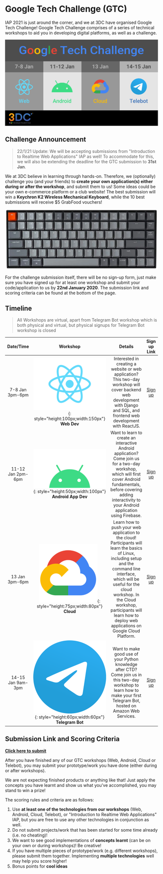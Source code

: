 # Google Tech Challenge (GTC)

IAP 2021 is just around the corner, and we at 3DC have organised Google Tech Challenge! Google Tech Challenge comprises of a series of technical workshops to aid you in developing digital platforms, as well as a challenge.

![](imgs/gtc/gtc_poster-dark.png)

## Challenge Announcement

> 22/1/21 Update: We will be accepting submissions from "Introduction to Realtime Web Applications" IAP as well! To accommodate for this, we will also be extending the deadline for the GTC submission to **31st Jan**.

We at 3DC believe in learning through hands-on. Therefore, we (optionally) challenge you (and your friends) to **create your own application(s) either during or after the workshop**, and submit them to us! Some ideas could be your own e-commerce platform or a club website! The best submission will win a **Keychron K2 Wireless Mechanical Keyboard**, while the 10 best submissions will receive $5 GrabFood vouchers!

![](imgs/gtc/keychron.webp)

For the challenge submission itself, there will be no sign-up form, just make sure you have signed up for at least one workshop and submit your code/application to us by **22nd January 2020**. The submission link and scoring criteria can be found at the bottom of the page.

## Timeline

> All Workshops are virtual, apart from Telegram Bot workshop which is both physical and virtual, but physical signups for Telegram Bot workshop is closed

| Date/Time | Workshop | Details | Sign up Link |
| :---: | :---: | :---: | :---: |
| 7-8 Jan  3pm-6pm | ![](imgs/gtc/react.svg){: style="height:100px;width:150px"} <br /> **Web Dev** | Interested in creating a website or web application? This two-day workshop will cover backend web development with Django and SQL, and frontend web development with ReactJS. | [Sign up](https://forms.office.com/Pages/ResponsePage.aspx?id=drd2NJDpck-5UGJImDFiPSN9tQp8RElEvCq3pubo2pdURENRWkUxMVMwNVpGUDBRNDNGN09WNjBXMi4u) |
| 11-12 Jan  2pm-6pm | ![](imgs/gtc/Android_symbol_green_RGB.png){: style="height:50px;width:100px"} <br /> **Android App Dev** | Want to learn to create an interactive Android application? Come join us for a two-day workshop, which will first cover Android fundamentals, before covering adding interactivity to your Android application using Firebase. | [Sign up](https://forms.office.com/Pages/ResponsePage.aspx?id=drd2NJDpck-5UGJImDFiPT7laIF8QHhDuji50dJ_xY1UQkVVOFhLMk85WVkyQU1OUVdMUThQUDI2SS4u) |
| 13 Jan  3pm-6pm | ![](imgs/gtc/gcp-icon.png){: style="height:75px;width:80px"} <br /> **Cloud** | Learn how to push your web application to the cloud! Participants will learn the basics of Linux, including setup and the command line interface, which will be useful for the cloud workshop. In the Cloud workshop, participants will learn how to deploy web applications on Google Cloud Platform. | [Sign up](https://forms.office.com/Pages/ResponsePage.aspx?id=drd2NJDpck-5UGJImDFiPRmrIW0F2VFOgW3l54l7-mNUQkZQTFRGRDI5R0FIWk9RWktDVTFKRjU3Ui4u) |
| 14-15 Jan  9am-3pm | ![](imgs/gtc/Telegram_2019_Logo.svg){: style="height:60px;width:60px"} <br /> **Telegram Bot** | Want to make good use of your Python knowledge after CTD? Come join us in this two-day workshop to learn how to make your first Telegram Bot, hosted on Amazon Web Services. | [Sign up](https://forms.office.com/Pages/ResponsePage.aspx?id=drd2NJDpck-5UGJImDFiPTj-KVY44cREncNQquGkVYZUNktXODRMVU5KV01ZVUIxUlJGVUZJUEI4Ti4u) |


## Submission Link and Scoring Criteria

[**Click here to submit**](https://forms.office.com/Pages/ResponsePage.aspx?id=drd2NJDpck-5UGJImDFiPT7laIF8QHhDuji50dJ_xY1UQVFDS1hUSlMwNVk0WjUxT1RSTDlHNFJMUC4u)

After you have finished any of our GTC workshops (Web, Android, Cloud or Telebot), you may submit your prototype/work you have done (either during or after workshops).

We are not expecting finished products or anything like that! Just apply the concepts you have learnt and show us what you've accomplished, you may stand to win a prize!

The scoring rules and criteria are as follows:

1. Use **at least one of the technologies from our workshops** (Web, Android, Cloud, Telebot), or "Introduction to Realtime Web Applications" IAP, but you are free to use any other technologies in conjunction as well.
2. Do not submit projects/work that has been started for some time already (i.e. no cheating)!
3. We want to see good implementations of **concepts learnt** (can be on your own or during workshops)! Be creative!
4. If you have multiple pieces of prototype/work (e.g. different workshops), please submit them together. Implementing **multiple technologies** well may help you score higher!
5. Bonus points for **cool ideas**